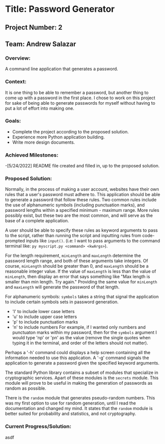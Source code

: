 # Title: Password Generator
## Project Number: 2
## Team: Andrew Salazar 
### Overview: 
A command line application that generates a password.
### Context:
It is one thing to be able to remember a password, but another thing to come up with a password in the first place. I chose to work on this project for sake of being able to generate passwords for myself without having to put a lot of effort into making one. 
### Goals:
- Complete the project according to the proposed solution.
- Experience more Python application building.
- Write more design documents.
### Achieved Milestones:
-[5/24/2022] README file created and filled in, up to the proposed solution.
### Proposed Solution:
Normally, in the process of making a user account, websites have their own rules that a user's password must adhere to. This application should be able to generate a password that follow these rules. Two common rules include the use of alphanumeric symbols (including punctuation marks), and password lengths within a specified minimum - maximum range. More rules possibly exist, but these two are the most common, and will serve as the base of a complete application.

A user should be able to specify these rules as keyword arguments to pass to the script, rather than running the script and inputting rules from code-prompted inputs like `input()`. (i.e: I want to pass arguments to the command terminal like: `py myscript.py <command> <kwArgs>`). 

For the length requirement, `minLength` and `maxLength` determine the password length range, and both of these arguments take integers. Of course, `minLength` should be greater than 0, and `maxLength` should be a reasonable integer value. If the value of `maxLength` is less than the value of `minLength`, then display an error that says something like "Max length is smaller than min length. Try again." Providing the same value for `minLength` and `maxLength` will generate the password of that length. 

For alphanumeric symbols: `symbols` takes a string that signal the application to include certain symbols sets in password generation. 
- 'l' to include lower case letters
- 'u' to include upper case letters
- 'p' to include punctuation marks
- 'n' to include numbers 
For example, if I wanted only numbers and punctuaton marks within my password, then for the `symbols` argument I would type 'np' or 'pn' as the value (remove the single quotes when typing it in the terminal, and order of the letters should not matter).

Perhaps a '-h' command could displays a help screen containing all the information needed to use this application. A '-g' command signals the application to generate a password given the specified keyword arguments.

The standard Python library contains a subset of modules that specialize in cryptographic services. Apart of these modules is the `secrets` module. This module will prove to be useful in making the generation of passwords as random as possible. 

There is the `random` module that generates pseudo-random numbers. This was my first option to use for random generation, until I read the documentation and changed my mind. It states that the `random` module is better suited for probability and statistics, and not cryptography.
### Current Progress/Solution:
asdf